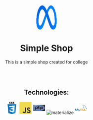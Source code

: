 
<div align="center">
<a href="#">
<img src="/images/logo.png" alt="Logo" width="80" height="80">
</a>
<h1>Simple Shop</h1>
</div>
<!-- Project Description -->
<div>
<p align="center">
This is a simple shop created for college
</p>
</div>
<br>
<br>
<!-- Project Details -->
<div align="center">
<h2><strong>Technologies: </strong></h2>
<img src="https://raw.githubusercontent.com/devicons/devicon/master/icons/css3/css3-original-wordmark.svg" alt="css" width="40" height="40"> <img src="https://raw.githubusercontent.com/devicons/devicon/master/icons/javascript/javascript-original.svg" alt="javascript" width="40" height="40"> <img src="https://raw.githubusercontent.com/devicons/devicon/master/icons/php/php-original.svg" alt="php" width="40" height="40"> <img src="https://raw.githubusercontent.com/prplx/svg-logos/5585531d45d294869c4eaab4d7cf2e9c167710a9/svg/materialize.svg" alt="materialize" width="40" height="40"> <img src="https://raw.githubusercontent.com/devicons/devicon/master/icons/mysql/mysql-original-wordmark.svg" alt="mysql" width="40" height="40">
</div>
    
